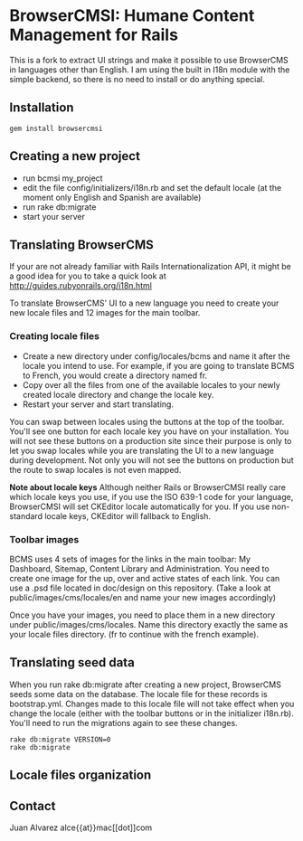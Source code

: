 # BrowserCMSI: Humane Content Management for Rails

This is a fork to extract UI strings and make it possible to use BrowserCMS in languages other than English.
I am using the built in I18n module with the simple backend, so there is no need to install or do
anything special. 

## Installation
    
    gem install browsercmsi
    
## Creating a new project

* run bcmsi my_project
* edit the file config/initializers/i18n.rb and set the default locale (at the moment only English and Spanish are available) 
* run rake db:migrate
* start your server

## Translating BrowserCMS

If your are not already familiar with Rails Internationalization API, it might be a good idea for you
to take a quick look at http://guides.rubyonrails.org/i18n.html 

To translate BrowserCMS' UI to a new language you need to create your new locale files and 12 images
for the main toolbar. 

### Creating locale files

* Create a new directory under config/locales/bcms and name it after the locale you intend to use.
  For example, if you are going to translate BCMS to French, you would create a directory named fr.
* Copy over all the files from one of the available locales to your newly created locale directory and change
  the locale key.
* Restart your server and start translating.

You can swap between locales using the buttons at the top of the toolbar. You'll see one button for
each locale key you have on your installation. You will not see these buttons on a production site
since their purpose is only to let you swap locales while you are translating the UI to a new language
during development. Not only you will not see the buttons on production but the route to swap locales
is not even mapped. 

**Note about locale keys**  Although neither Rails or BrowserCMSI really care which locale keys you use,
if you use the  ISO 639-1 code for your language, BrowserCMSI will set CKEditor locale automatically for you. If you
use non-standard locale keys, CKEditor will fallback to English. 

### Toolbar images

BCMS uses 4 sets of images for the links in the main toolbar: My Dashboard, Sitemap, Content Library and Administration.
You need to create one image for the up, over and active states of each link. You can use a .psd file
located in doc/design on this repository. (Take a look at public/images/cms/locales/en and name your new images accordingly)

Once you have your images, you need to place them in a new directory under public/images/cms/locales. Name
this directory exactly the same as your locale files directory. (fr to continue with the french example).

## Translating seed data

When you run rake db:migrate after creating a new project, BrowserCMS seeds some data on the database.
The locale file for these records is bootstrap.yml. Changes made to this locale file will not take
effect when you change the locale (either with the toolbar buttons or in the initializer i18n.rb).
You'll need to run the migrations again to see these changes.

    rake db:migrate VERSION=0
    rake db:migrate



## Locale files organization

## Contact
Juan Alvarez
alce{{at}}mac[[dot]]com
  

    

